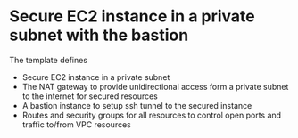 # Secure EC2 instance in a private subnet with the bastion

The template defines 
- Secure EC2 instance in a private subnet
- The NAT gateway to provide unidirectional access form a private 
subnet to the internet for secured resources
- A bastion instance to setup ssh tunnel to the secured instance 
- Routes and security groups for all resources to control open ports and traffic to/from VPC resources 
